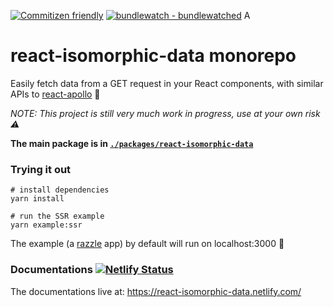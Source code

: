 [![Commitizen friendly](https://img.shields.io/badge/commitizen-friendly-brightgreen.svg)](http://commitizen.github.io/cz-cli/)
[![bundlewatch - bundlewatched](https://img.shields.io/badge/bundle-watched-blue.svg)](https://bundlewatch.io)
A
# react-isomorphic-data monorepo
Easily fetch data from a GET request in your React components, with similar APIs to [react-apollo](https://github.com/apollographql/react-apollo/) 🎉

*NOTE: This project is still very much work in progress, use at your own risk ⚠️*

**The main package is in [`./packages/react-isomorphic-data`](./packages/react-isomorphic-data)**

### Trying it out
```
# install dependencies
yarn install

# run the SSR example
yarn example:ssr
```

The example (a [razzle](https://github.com/jaredpalmer/razzle) app) by default will run on localhost:3000 🎉

### Documentations [![Netlify Status](https://api.netlify.com/api/v1/badges/81844630-ff7d-4bf6-95f0-9f170ba6e421/deploy-status)](https://app.netlify.com/sites/unruffled-austin-36e969/deploys)

The documentations live at:  https://react-isomorphic-data.netlify.com/
